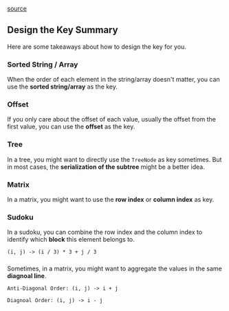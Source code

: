 [source](https://leetcode.com/explore/learn/card/hash-table/185/hash_table_design_the_key/1128/)

## Design the Key Summary
Here are some takeaways about how to design the key for you.

### Sorted String / Array
When the order of each element in the string/array doesn't matter, you can use the **sorted string/array** as the key.

### Offset
If you only care about the offset of each value, usually the offset from the first value, you can use the **offset** as the key.

### Tree
In a tree, you might want to directly use the `TreeNode` as key sometimes. But in most cases, the **serialization of the subtree** might be
a better idea.

### Matrix
In a matrix, you might want to use the **row index** or **column index** as key.

### Sudoku
In a sudoku, you can combine the row index and the column index to identify which **block** this element belongs to.
```
(i, j) -> (i / 3) * 3 + j / 3
```

###
Sometimes, in a matrix, you might want to aggregate the values in the same **diagnoal line**.
```
Anti-Diagonal Order: (i, j) -> i + j

Diagnoal Order: (i, j) -> i - j
```
